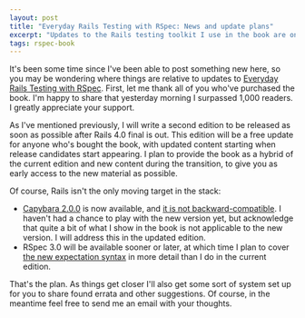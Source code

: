 ```yaml
---
layout: post
title: "Everyday Rails Testing with RSpec: News and update plans"
excerpt: "Updates to the Rails testing toolkit I use in the book are on the way (or here already). Here's my plan for addressing these changes."
tags: rspec-book
---
```


It's been some time since I've been able to post something new here, so you may be wondering where things are relative to updates to [Everyday Rails Testing with RSpec](https://leanpub.com/everydayrailsrspec). First, let me thank all of you who've purchased the book. I'm happy to share that yesterday morning I surpassed 1,000 readers. I greatly appreciate your support.

As I've mentioned previously, I will write a second edition to be released as soon as possible after Rails 4.0 final is out. This edition will be a free update for anyone who's bought the book, with updated content starting when release candidates start appearing. I plan to provide the book as a hybrid of the current edition and new content during the transition, to give you as early access to the new material as possible.

Of course, Rails isn't the only moving target in the stack:

- [Capybara 2.0.0](http://rubygems.org/gems/capybara) is now available, and [it is not backward-compatible](http://alindeman.github.com/2012/11/11/rspec-rails-and-capybara-2.0-what-you-need-to-know.html). I haven't had a chance to play with the new version yet, but acknowledge that quite a bit of what I show in the book is not applicable to the new version. I will address this in the updated edition.
- RSpec 3.0 will be available sooner or later, at which time I plan to cover [the new expectation syntax](http://myronmars.to/n/dev-blog/2012/06/rspecs-new-expectation-syntax) in more detail than I do in the current edition.

That's the plan. As things get closer I'll also get some sort of system set up for you to share found errata and other suggestions. Of course, in the meantime feel free to send me an email with your thoughts.

